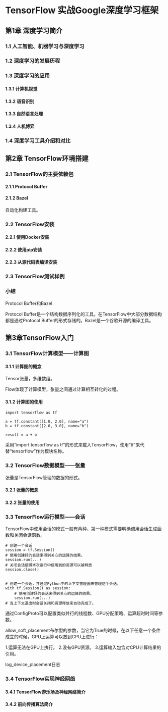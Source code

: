 # TensorFlow 实战Google深度学习框架 #

## 第1章 深度学习简介 ##

### 1.1 人工智能、机器学习与深度学习 ###

### 1.2 深度学习的发展历程 ###

### 1.3 深度学习的应用 ###

#### 1.3.1 计算机视觉 ####

#### 1.3.2 语音识别 ####

#### 1.3.3 自然语言处理 ####

#### 1.3.4 人机博弈 ####

### 1.4 深度学习工具介绍和对比 ###

## 第2章 TensorFlow环境搭建 ##

### 2.1 TensorFlow的主要依赖包 ###

#### 2.1.1 Protocol Buffer ####

#### 2.1.2 Bazel ####

自动化构建工具。

### 2.2 TensorFlow安装 ###

#### 2.2.1 使用Docker安装 ####

#### 2.2.2 使用pip安装 ####

#### 2.2.3 从源代码表编译安装 ####

### 2.3 TensorFlow测试样例 ###

### 小结 ###

Protocol Buffer和Bazel

Protocol Buffer是一个结构数据序列化的工具，在TensorFlow中大部分数据结构都是通过Protocol Buffer的形式存储的。Bazel是一个谷歌开源的编译工具。

## 第3章TensorFlow入门 ##

### 3.1 TensorFlow计算模型——计算图 ###

#### 3.1.1 计算图的概念 ####

Tensor张量，多维数组。

Flow体现了计算模型，张量之间通过计算相互转化的过程。

#### 3.1.2 计算图的使用 ####

	import tensorflow as tf

	a = tf.constant([1.0, 2.0], name="a")
	b = tf.constant([2.0, 3.0], name="b")
	
	result = a + b

采用“import tensorflow as tf”的形式来载入TensorFlow，使用“tf”来代替“tensorflow”作为模块名称。

### 3.2 TensorFlow数据模型——张量 ###

张量是TensorFlow管理的数据的形式。

#### 3.2.1 张量的概念 ####

#### 3.2.2 张量的使用 ####

### 3.3 TensorFlow运行模型——会话 ###

TensorFlow中使用会话的模式一般有两种，第一种模式需要明确调用会话生成函数和关闭会话函数。

	# 创建一个会话
	session = tf.Session()
	# 使用创建好的会话来得到关心的运算的结果。
	session.run(...)
	# 关闭会话使得本次运行中使用到的资源可以被释放
	session.close()

	
	# 创建一个会话，并通过Python中的上下文管理器来管理这个会话。
	with tf.Session() as session:
		# 使用创建好的会话来得到关心的运算的结果。
		session.run(...)
	# 当上下文退出时会话关闭和资源释放来自动完成了。

通过ConfigProto可以配置类似并行的线程数、GPU分配策略、运算超时时间等参数。

allow_soft_placement布尔型的参数，当它为True的时候，在以下任意一个条件成立的时候，GPU上运算可以放到CPU上进行：

1.运算无法在GPU上执行。
2.没有GPU资源。
3.运算输入包含对CPU计算结果的引用。


log_device_placement日志


### 3.4 TensorFlow实现神经网络 ###

#### 3.4.1 TensorFlow游乐场及神经网络简介 ####

#### 3.4.2 前向传播算法简介 ####




